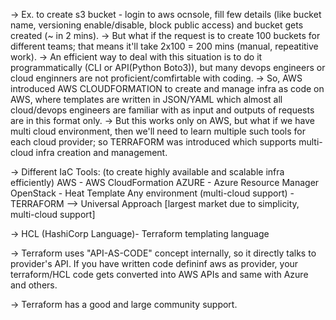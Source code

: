 -> Ex. to create s3 bucket - login to aws ocnsole, fill few details (like bucket name, versioning enable/disable, block public access) and bucket gets created (~ in 2 mins).
-> But what if the request is to create 100 buckets for different teams; that means it'll take 2x100 = 200 mins (manual, repeatitive work).
-> An efficient way to deal with this situation is to do it programmatically (CLI or API(Python Boto3)), but many devops engineers or cloud enginners are not proficient/comfirtable with coding.
-> So, AWS introduced AWS CLOUDFORMATION to create and manage infra as code on AWS, where templates are written in JSON/YAML which almost all cloud/devops engineers are familiar with as input and outputs of requests are in this format only.
-> But this works only on AWS, but what if we have multi cloud environment, then we'll need to learn multiple such tools for each cloud provider; so TERRAFORM was introduced which supports multi-cloud infra creation and management.

-> Different IaC Tools: (to create highly available and scalable infra efficiently)
  AWS - AWS CloudFormation
  AZURE - Azure Resource Manager
  OpenStack - Heat Template
  Any environment (multi-cloud support) - TERRAFORM  -->  Universal Approach [largest market due to simplicity, multi-cloud support]

-> HCL (HashiCorp Language)- Terraform templating language

-> Terraform uses "API-AS-CODE" concept internally, so it directly talks to provider's API.
  If you have written code defininf aws as provider, your terraform/HCL code gets converted into AWS APIs and same with Azure and others.

-> Terraform has a good and large community support.
